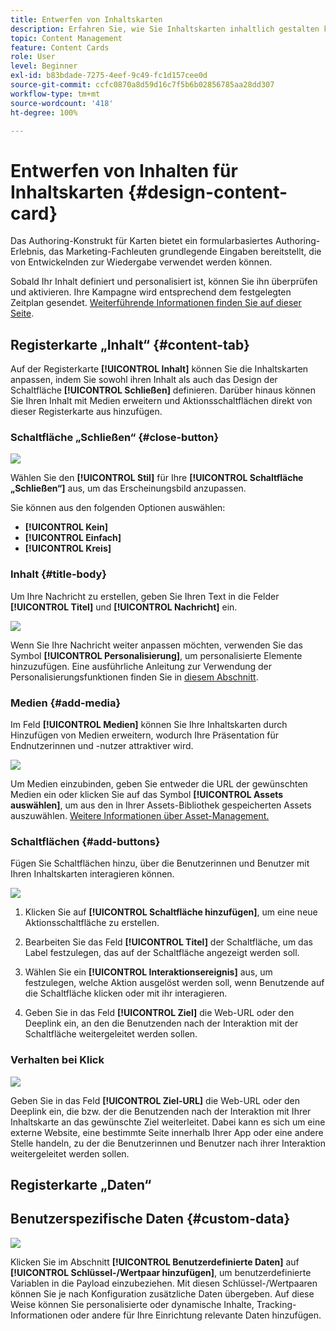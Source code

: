 ```yaml
---
title: Entwerfen von Inhaltskarten
description: Erfahren Sie, wie Sie Inhaltskarten inhaltlich gestalten können
topic: Content Management
feature: Content Cards
role: User
level: Beginner
exl-id: b83bdade-7275-4eef-9c49-fc1d157cee0d
source-git-commit: ccfc0870a8d59d16c7f5b6b02856785aa28dd307
workflow-type: tm+mt
source-wordcount: '418'
ht-degree: 100%

---
```


# Entwerfen von Inhalten für Inhaltskarten {#design-content-card}

Das Authoring-Konstrukt für Karten bietet ein formularbasiertes Authoring-Erlebnis, das Marketing-Fachleuten grundlegende Eingaben bereitstellt, die von Entwickelnden zur Wiedergabe verwendet werden können.

Sobald Ihr Inhalt definiert und personalisiert ist, können Sie ihn überprüfen und aktivieren. Ihre Kampagne wird entsprechend dem festgelegten Zeitplan gesendet. [Weiterführende Informationen finden Sie auf dieser Seite](../campaigns/review-activate-campaign.md).

## Registerkarte „Inhalt“ {#content-tab}

Auf der Registerkarte **[!UICONTROL Inhalt]** können Sie die Inhaltskarten anpassen, indem Sie sowohl ihren Inhalt als auch das Design der Schaltfläche **[!UICONTROL Schließen]** definieren. Darüber hinaus können Sie Ihren Inhalt mit Medien erweitern und Aktionsschaltflächen direkt von dieser Registerkarte aus hinzufügen.

### Schaltfläche „Schließen“ {#close-button}

![](assets/content-card-design-1.png)

Wählen Sie den **[!UICONTROL Stil]** für Ihre **[!UICONTROL Schaltfläche „Schließen“]** aus, um das Erscheinungsbild anzupassen.

Sie können aus den folgenden Optionen auswählen:

* **[!UICONTROL Kein]**
* **[!UICONTROL Einfach]**
* **[!UICONTROL Kreis]**

### Inhalt {#title-body}

Um Ihre Nachricht zu erstellen, geben Sie Ihren Text in die Felder **[!UICONTROL Titel]** und **[!UICONTROL Nachricht]** ein.

![](assets/content-card-design-2.png)

Wenn Sie Ihre Nachricht weiter anpassen möchten, verwenden Sie das Symbol **[!UICONTROL Personalisierung]**, um personalisierte Elemente hinzuzufügen. Eine ausführliche Anleitung zur Verwendung der Personalisierungsfunktionen finden Sie in [diesem Abschnitt](../personalization/personalize.md).

<!--
+++More options with advanced formatting

If the **[!UICONTROL Advanced formatting mode]** is switched on, you can choose for your **[!UICONTROL Header]** and **[!UICONTROL Body]**:

* the **[!UICONTROL Font]**
* the **[!UICONTROL Pt size]**
* the **[!UICONTROL Font Color]**
* the **[!UICONTROL Alignment]**
+++
-->

### Medien {#add-media}

Im Feld **[!UICONTROL Medien]** können Sie Ihre Inhaltskarten durch Hinzufügen von Medien erweitern, wodurch Ihre Präsentation für Endnutzerinnen und -nutzer attraktiver wird.

![](assets/content-card-design-3.png)

Um Medien einzubinden, geben Sie entweder die URL der gewünschten Medien ein oder klicken Sie auf das Symbol **[!UICONTROL Assets auswählen]**, um aus den in Ihrer Assets-Bibliothek gespeicherten Assets auszuwählen. [Weitere Informationen über Asset-Management.](../integrations/assets.md)

<!--
+++More options with advanced formatting

If the **[!UICONTROL Advanced formatting mode]** is switched on, you can add an **[!UICONTROL Alternative text]** for screen reading applications and another asset in the **[!UICONTROL Dark Mode Media URL]** field.

+++
-->

### Schaltflächen        {#add-buttons}

Fügen Sie Schaltflächen hinzu, über die Benutzerinnen und Benutzer mit Ihren Inhaltskarten interagieren können.

![](assets/content-card-design-4.png)

1. Klicken Sie auf **[!UICONTROL Schaltfläche hinzufügen]**, um eine neue Aktionsschaltfläche zu erstellen.

1. Bearbeiten Sie das Feld **[!UICONTROL Titel]** der Schaltfläche, um das Label festzulegen, das auf der Schaltfläche angezeigt werden soll.

1. Wählen Sie ein **[!UICONTROL Interaktionsereignis]** aus, um festzulegen, welche Aktion ausgelöst werden soll, wenn Benutzende auf die Schaltfläche klicken oder mit ihr interagieren.

1. Geben Sie in das Feld **[!UICONTROL Ziel]** die Web-URL oder den Deeplink ein, an den die Benutzenden nach der Interaktion mit der Schaltfläche weitergeleitet werden sollen.

<!--
+++More options with advanced formatting

If the **[!UICONTROL Advanced formatting mode]** is switched on, you can choose for your **[!UICONTROL Buttons]**:

* the **[!UICONTROL Font]**
* the **[!UICONTROL Pt size]**
* the **[!UICONTROL Font Color]**
* the **[!UICONTROL Alignment]**

+++
-->

### Verhalten bei Klick

![](assets/content-card-design-5.png)

Geben Sie in das Feld **[!UICONTROL Ziel-URL]** die Web-URL oder den Deeplink ein, die bzw. der die Benutzenden nach der Interaktion mit Ihrer Inhaltskarte an das gewünschte Ziel weiterleitet. Dabei kann es sich um eine externe Website, eine bestimmte Seite innerhalb Ihrer App oder eine andere Stelle handeln, zu der die Benutzerinnen und Benutzer nach ihrer Interaktion weitergeleitet werden sollen.

## Registerkarte „Daten“

## Benutzerspezifische Daten {#custom-data}

![](assets/content-card-design-6.png)

Klicken Sie im Abschnitt **[!UICONTROL Benutzerdefinierte Daten]** auf **[!UICONTROL Schlüssel-/Wertpaar hinzufügen]**, um benutzerdefinierte Variablen in die Payload einzubeziehen. Mit diesen Schlüssel-/Wertpaaren können Sie je nach Konfiguration zusätzliche Daten übergeben. Auf diese Weise können Sie personalisierte oder dynamische Inhalte, Tracking-Informationen oder andere für Ihre Einrichtung relevante Daten hinzufügen.
